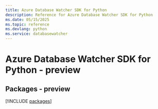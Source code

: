 ```yaml
---
title: Azure Database Watcher SDK for Python
description: Reference for Azure Database Watcher SDK for Python
ms.date: 05/15/2025
ms.topic: reference
ms.devlang: python
ms.service: databasewatcher
---
```

# Azure Database Watcher SDK for Python - preview
## Packages - preview
[!INCLUDE [packages](database-watcher-index.md)]